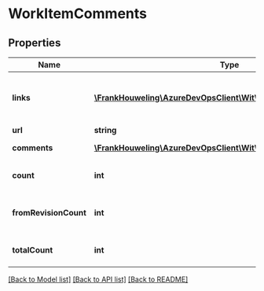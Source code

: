 # WorkItemComments

## Properties
Name | Type | Description | Notes
------------ | ------------- | ------------- | -------------
**links** | [**\FrankHouweling\AzureDevOpsClient\Wit\Model\ReferenceLinks**](ReferenceLinks.md) | Link references to related REST resources. | [optional] 
**url** | **string** |  | [optional] 
**comments** | [**\FrankHouweling\AzureDevOpsClient\Wit\Model\WorkItemComment[]**](WorkItemComment.md) | Comments collection. | [optional] 
**count** | **int** | The count of comments. | [optional] 
**fromRevisionCount** | **int** | Count of comments from the revision. | [optional] 
**totalCount** | **int** | Total count of comments. | [optional] 

[[Back to Model list]](../README.md#documentation-for-models) [[Back to API list]](../README.md#documentation-for-api-endpoints) [[Back to README]](../README.md)


